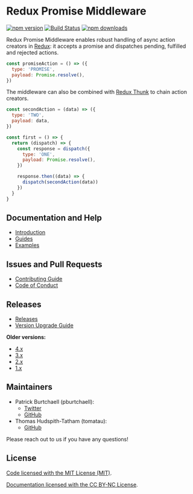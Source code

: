# Redux Promise Middleware

[![npm version](https://img.shields.io/npm/v/redux-promise-middleware.svg?style=flat)](https://www.npmjs.com/package/redux-promise-middleware) [![Build Status](https://travis-ci.org/pburtchaell/redux-promise-middleware.svg?branch=master)](https://travis-ci.org/pburtchaell/redux-promise-middleware) [![npm downloads](https://img.shields.io/npm/dm/redux-promise-middleware.svg?style=flat)](https://www.npmjs.com/package/redux-promise-middleware)

Redux Promise Middleware enables robust handling of async action creators in [Redux](http://redux.js.org): it accepts a promise and dispatches pending, fulfilled and rejected actions.

```js
const promiseAction = () => ({
  type: 'PROMISE',
  payload: Promise.resolve(),
})
```

The middleware can also be combined with [Redux Thunk](https://github.com/gaearon/redux-thunk) to chain action creators.

```js
const secondAction = (data) => ({
  type: 'TWO',
  payload: data,
})

const first = () => {
  return (dispatch) => {
    const response = dispatch({
      type: 'ONE',
      payload: Promise.resolve(),
    })

    response.then((data) => {
      dispatch(secondAction(data))
    })
  }
}
```

## Documentation and Help

- [Introduction](/docs/introduction.md)
- [Guides](/docs/guides/)
- [Examples](/examples)

## Issues and Pull Requests

- [Contributing Guide](/.github/CONTRIBUTING.md)
- [Code of Conduct](/.github/CODE_OF_CONDUCT.md)

## Releases

- [Releases](https://github.com/pburtchaell/redux-promise-middleware/releases)
- [Version Upgrade Guide](/docs/Upgrading.md)

**Older versions:**

- [4.x](https://github.com/pburtchaell/redux-promise-middleware/tree/4.4.0)
- [3.x](https://github.com/pburtchaell/redux-promise-middleware/tree/3.3.0)
- [2.x](https://github.com/pburtchaell/redux-promise-middleware/tree/2.4.0)
- [1.x](https://github.com/pburtchaell/redux-promise-middleware/tree/1.0.0)

## Maintainers

- Patrick Burtchaell (pburtchaell):
  - [Twitter](https://twitter.com/pburtchaell)
  - [GitHub](https://github.com/pburtchaell)
- Thomas Hudspith-Tatham (tomatau):
  - [GitHub](https://github.com/tomatau)

Please reach out to us if you have any questions!

## License

[Code licensed with the MIT License (MIT)](/LICENSE). 

[Documentation licensed with the CC BY-NC License](https://creativecommons.org/licenses/by-nc/4.0/).
